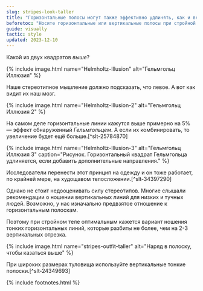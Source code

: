 ```yaml
---
slug: stripes-look-taller
title: "Горизонтальные полосы могут также эффективно удлинять, как и вертикальные"
beforetoc: "Носите горизонтальные или вертикальные полосы при стройной фигуре, вертикальные — при лишнем весе."
guide: visually
tactic: style
updated: 2023-12-10
---
```

Какой из двух квадратов *выше*?

{% include image.html name="Helmholtz-Illusion" alt="Гельмгольц Иллюзия" %}

Наше стереотипное мышление должно подсказать, что левое. А вот как видит их наш мозг.

{% include image.html name="Helmholtz-Illusion-2" alt="Гельмгольц Иллюзия 2" %}

На самом деле горизонтальные линии кажутся выше примерно на 5% — эффект обнаруженный *Гельмгольцем*. А если их комбинировать, то увеличение будет ещё больше.[^slt-25784870]

{% include image.html name="Helmholtz-Illusion-3" alt="Гельмгольц Иллюзия 3" caption="Рисунок. Горизонтальный квадрат Гельмгольца удлиняется, если добавить дополнительные направления." %}

Исследователи перенести этот принцип на одежду и он тоже работает, по крайней мере, на худощавом телосложении.[^slt-34397290]

Однако не стоит недооценивать силу стереотипов. Многие слышали рекомендации о ношении вертикальных линий для низких и тучных людей. Возможно, у нас изначально предвзятое отношение к горизонтальным полоскам.

Поэтому при стройном теле оптимальным кажется вариант ношения тонких горизонтальных линий, которые разбиты не более, чем на 2-3 вертикальных отрезка.

{% include image.html name="stripes-outfit-taller" alt="Наряд в полоску, чтобы казаться выше" %}

При широких размерах туловища используйте вертикальные тонкие полоски.[^slt-24349693]

{% include footnotes.html %}
